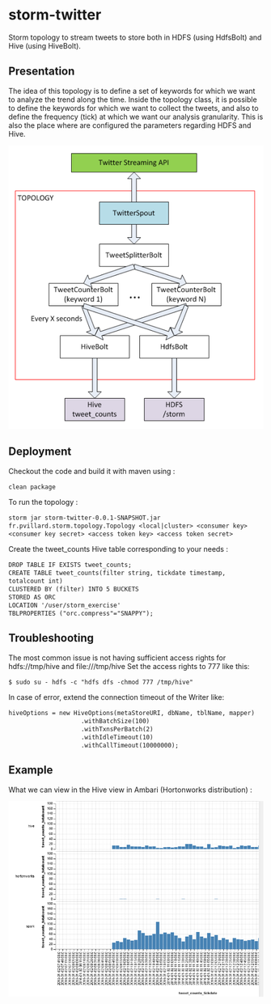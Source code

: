 # storm-twitter

Storm topology to stream tweets to store both in HDFS (using HdfsBolt) and Hive (using HiveBolt).

## Presentation

The idea of this topology is to define a set of keywords for which we want to analyze the trend along the time. Inside the topology class, it is possible to define the keywords for which we want to collect the tweets, and also to define the frequency (tick) at which we want our analysis granularity. This is also the place where are configured the parameters regarding HDFS and Hive.

![Topology](img/storm_topology.PNG)

## Deployment

Checkout the code and build it with maven using :

    clean package

To run the topology :

    storm jar storm-twitter-0.0.1-SNAPSHOT.jar fr.pvillard.storm.topology.Topology <local|cluster> <consumer key> <consumer key secret> <access token key> <access token secret>

Create the tweet_counts Hive table corresponding to your needs :

    DROP TABLE IF EXISTS tweet_counts;
	CREATE TABLE tweet_counts(filter string, tickdate timestamp, totalcount int)
    CLUSTERED BY (filter) INTO 5 BUCKETS
    STORED AS ORC
	LOCATION '/user/storm_exercise'
	TBLPROPERTIES ("orc.compress"="SNAPPY");

## Troubleshooting

The most common issue is not having sufficient access rights for hdfs://tmp/hive and file:///tmp/hive Set the access rights to 777 like this:

	$ sudo su - hdfs -c "hdfs dfs -chmod 777 /tmp/hive"


In case of error, extend the connection timeout of the Writer like:
	
	hiveOptions = new HiveOptions(metaStoreURI, dbName, tblName, mapper)
						.withBatchSize(100)
						.withTxnsPerBatch(2)
						.withIdleTimeout(10)
						.withCallTimeout(10000000);	
	
## Example

What we can view in the Hive view in Ambari (Hortonworks distribution) :

![Hive view](img/hive_view.PNG)
